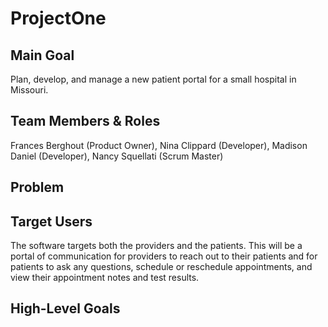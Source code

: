 # ProjectOne 

## Main Goal

Plan, develop, and manage a new patient portal for a small hospital in Missouri. 

## Team Members & Roles

Frances Berghout (Product Owner), Nina Clippard (Developer), Madison Daniel (Developer), Nancy Squellati (Scrum Master)

## Problem



## Target Users

The software targets both the providers and the patients. This will be a portal of communication for providers to reach out to their patients and for patients to ask any questions, schedule or reschedule appointments, and view their appointment notes and test results. 

## High-Level Goals
